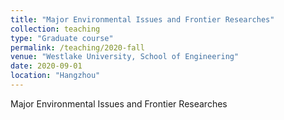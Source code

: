 ```yaml
---
title: "Major Environmental Issues and Frontier Researches"
collection: teaching
type: "Graduate course"
permalink: /teaching/2020-fall
venue: "Westlake University, School of Engineering"
date: 2020-09-01
location: "Hangzhou"
---
```


Major Environmental Issues and Frontier Researches
